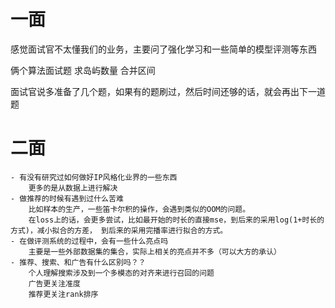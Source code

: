 # 一面

感觉面试官不太懂我们的业务，主要问了强化学习和一些简单的模型评测等东西

俩个算法面试题
求岛屿数量
合并区间

面试官说多准备了几个题，如果有的题刷过，然后时间还够的话，就会再出下一道题



# 二面
    - 有没有研究过如何做好IP风格化业界的一些东西
        更多的是从数据上进行解决
    - 做推荐的时候有遇到过什么苦难
        比如样本的生产，一些笛卡尔积的操作，会遇到类似的OOM的问题。
        在loss上的话，会更多尝试，比如最开始的时长的直接mse，到后来的采用log(1+时长的方式)，减小拟合的方差， 到后来的采用完播率进行拟合的方式。
    - 在做评测系统的过程中，会有一些什么亮点吗
        主要是一些外部数据集的集合，实际上相关的亮点并不多（可以大方的承认）
    - 推荐、搜索、和广告有什么区别吗？？
        个人理解搜索涉及到一个多模态的对齐来进行召回的问题
        广告更关注准度
        推荐更关注rank排序
